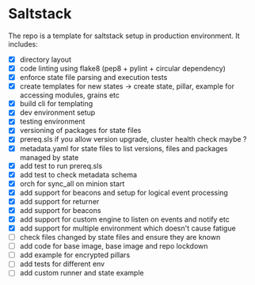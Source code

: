 # Saltstack
The repo is a template for saltstack setup in production environment.
It includes:
- [x] directory layout
- [x] code linting using flake8 (pep8 + pylint + circular dependency)
- [x] enforce state file parsing and execution tests
- [x] create templates for new states -> create state, pillar, example for accessing modules, grains etc
- [x] build cli for templating
- [x] dev environment setup 
- [x] testing environment 
- [x] versioning of packages for state files
- [x] prereq.sls if you allow version upgrade, cluster health check maybe ?
- [x] metadata.yaml for state files to list versions, files and packages managed by state
- [x] add test to run prereq.sls
- [x] add test to check metadata schema
- [x] orch for sync_all on minion start
- [x] add support for beacons and setup for logical event processing
- [x] add support for returner
- [x] add support for beacons
- [x] add support for custom engine to listen on events and notify etc
- [x] add support for multiple environment which doesn't cause fatigue
- [ ] check files changed by state files and ensure they are known
- [ ] add code for base image, base image and repo lockdown
- [ ] add example for encrypted pillars
- [ ] add tests for different env
- [ ] add custom runner and state example
